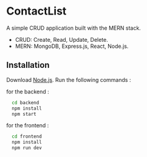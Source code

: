 
# ContactList

A simple CRUD application built with the MERN stack.

- CRUD: Create, Read, Update, Delete.
- MERN: MongoDB, Express.js, React, Node.js.
## Installation

Download [Node.js](https://nodejs.org/en/download). Run the following commands :

for the backend :

```bash
  cd backend
  npm install
  npm start
```

for the frontend :

```bash
  cd frontend
  npm install
  npm run dev
```